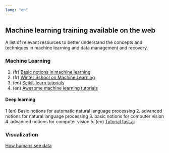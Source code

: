 ```yaml
---
lang: "en"
---
```


## Machine learning training available on the web

A list of relevant resources to better understand the concepts and techniques in machine learning and data management and recovery.

### Machine Learning 

1. (fr) [Basic notions in machine learning](https://www.brioeducation.ca/cours-activites/notions-de-base-de-l-apprentissage-automatique-nqzcwt300/detail/)
2. (fr) [Winter School on Machine Learning](https://www.brioeducation.ca/cours-activites/ecole-en-ligne-en-apprentissage-automatique-mqpyjc505/detail/)
3. (en) [Scikit-learn tutorials](https://scikit-learn.org/stable/tutorial/index.html)
4. (en) [Awesome machine learning tutorials](https://project-awesome.org/ujjwalkarn/Machine-Learning-Tutorials)

<!-- Add IVADO trainings. -->

#### Deep learning 

1 (en) Basic notions for automatic natural language processing
2. advanced notions for natural language processing
3. basic notions for computer vision
4. advanced notions for computer vision
5. (en) [Tutorial fast.ai](https://docs.fast.ai/)


### Visualization

[How humans see data](https://www.youtube.com/watch?v=fSgEeI2Xpdc)

<!-- Add Calculus Quebec courses -->
